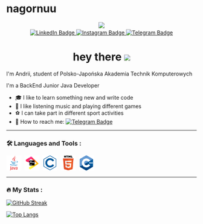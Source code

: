 # nagornuu
<div id="header" align="center">
  <img src="https://media.giphy.com/media/l4KhQo2MESJkc6QbS/giphy.gif" width="100"/>
<div id="badges">
  <a href="https://www.linkedin.com/in/andriy-nagornyi-436b6a224/" target="_blank">
    <img src="https://img.shields.io/badge/LinkedIn-black?style=for-the-badge&logo=linkedin&logoColor=white" alt="LinkedIn Badge"/>
  </a>
  <a href="https://www.instagram.com/nagornuuu/" target="_blank">
    <img src="https://img.shields.io/badge/Instagram-black?style=for-the-badge&logo=instagram&logoColor=white" alt="Instagram Badge"/>
  </a>
  <a href="https://t.me/nagornuu" target="_blank">
    <img src="https://img.shields.io/badge/Telegram-black?style=for-the-badge&logo=telegram&logoColor=white" alt="Telegram Badge"/>
  </a>
  <h1>
     hey there
     <img src="https://media.giphy.com/media/hvRJCLFzcasrR4ia7z/giphy.gif" width="30px"/>
  </h1>
</div>
</div>

  I'm Andrii, student of Polsko-Japońska Akademia Technik Komputerowych  
  
  I'm a BackEnd Junior Java Developer
  
  
 - :mortar_board: I like to learn something new and write code
 - :tada: I like listening music and playing different games
 - :soccer: I can take part in different sport activities
 - :rocket: How to reach me: [![Telegram Badge](https://img.shields.io/badge/-nagornuu-black?style=flat&logo=Telegram&logoColor=white)](https://t.me/nagornuu)
  
---

### :hammer_and_wrench: Languages and Tools :
  <div>
  <img src="https://github.com/devicons/devicon/blob/master/icons/java/java-original-wordmark.svg" title="Java" alt="Java" width="40" height="40"/>&nbsp;
  <img src="https://github.com/devicons/devicon/blob/master/icons/jetbrains/jetbrains-original.svg" title="JetBrains" alt="JetBrains" width="40" height="40"/>&nbsp;
  <img src="https://github.com/devicons/devicon/blob/master/icons/c/c-line.svg" title="JetBrains" alt="JetBrains" width="40" height="40"/>&nbsp;
  <img src="https://github.com/devicons/devicon/blob/master/icons/html5/html5-original-wordmark.svg" alt="JetBrains" width="40" height="40"/>&nbsp;
  <img src="https://github.com/devicons/devicon/blob/master/icons/cplusplus/cplusplus-original.svg" alt="JetBrains" width="40" height="40"/>&nbsp;
</div>
  
---

### :fire: My Stats :
[![GitHub Streak](http://github-readme-streak-stats.herokuapp.com?user=nagornuuu&theme=dark&background=000000)](https://git.io/streak-stats)
  
[![Top Langs](https://github-readme-stats.vercel.app/api/top-langs/?username=nagornuuu&layout=compact&theme=vision-friendly-dark)](https://github.com/anuraghazra/github-readme-stats)

